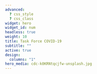 ```yaml
---
advanced:
  ? css_style
  ? css_class
widget: hero
widget_id: num
headless: true
weight: 10
title: Task Force COVID-19
subtitle: ""
active: true
design:
  columns: "1"
hero_media: cdc-k0KRNtqcjfw-unsplash.jpg
---
```

